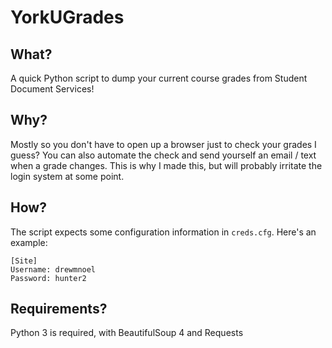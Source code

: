 # YorkUGrades
## What?
A quick Python script to dump your current course grades from Student Document Services!

## Why?
Mostly so you don't have to open up a browser just to check your grades I guess? You can also automate the check and send yourself an email / text when a grade changes. This is why I made this, but will probably irritate the login system at some point.

## How?
The script expects some configuration information in `creds.cfg`. Here's an example:

    [Site]
    Username: drewmnoel
    Password: hunter2

## Requirements?
Python 3 is required, with BeautifulSoup 4 and Requests
